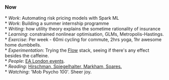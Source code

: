 <h3>Now</h3>
<div>	
	* <i>Work</i>: Automating risk pricing models with Spark ML<br>
	* <i>Work</i>: Building a summer internship programme <br>
	* <i>Writing</i>: how utility theory explains the sometime rationality of insurance <br>
	* <i>Learning</i>: constrained nonlinear optimisation, GLMs, Metropolis-Hastings. <br>
	* <i>Exercise</i>: Per week - 60mi cycling for commute, 2hrs yoga, 1hr awesome home dumbbells.<br>
	* <i>Experimentation</i>: Trying the <a href="https://queal.com/shop/flow/">Flow</a> stack, seeing if there's any effect besides the caffeine.<br>
	* <i>People</i>: <a href="https://ealondon.com/events">EA London events</a>.<br>
	* <i>Reading</i>: <a href="https://www.goodreads.com/review/list/68316850-gavin?shelf=currently-reading">Hirschman, Spiegelhalter, Markham, Soares.</a><br>
	* <i>Watching</i>: 'Mob Psycho 100'. Sheer joy.
</div>